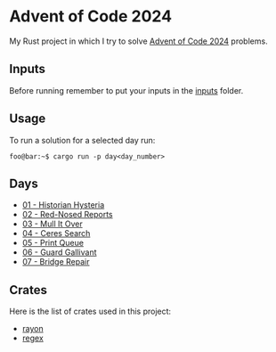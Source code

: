 # Advent of Code 2024

My Rust project in which I try to solve [Advent of Code 2024](https://adventofcode.com/2024/) problems.

## Inputs

Before running remember to put your inputs in the [inputs](inputs/) folder.

## Usage

To run a solution for a selected day run:

```console
foo@bar:~$ cargo run -p day<day_number>
```

## Days

- [01 - Historian Hysteria](crates/day01)
- [02 - Red-Nosed Reports](crates/day02)
- [03 - Mull It Over](crates/day03)
- [04 - Ceres Search](crates/day04)
- [05 - Print Queue](crates/day05)
- [06 - Guard Gallivant](crates/day06)
- [07 - Bridge Repair](crates/day07)

## Crates

Here is the list of crates used in this project:
- [rayon](https://github.com/rayon-rs/rayon)
- [regex](https://github.com/rust-lang/regex)